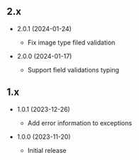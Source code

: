 ## 2.x

- 2.0.1 (2024-01-24)
  - Fix image type filed validation

- 2.0.0 (2024-01-17)
  - Support field validations typing

## 1.x

- 1.0.1 (2023-12-26)
  - Add error information to exceptions

- 1.0.0 (2023-11-20)
  - Initial release
